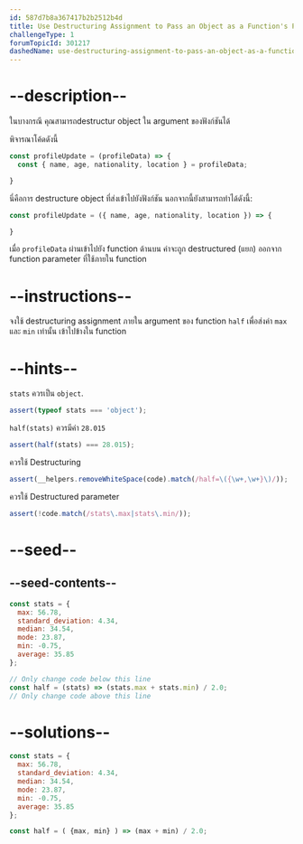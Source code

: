 ```yaml
---
id: 587d7b8a367417b2b2512b4d
title: Use Destructuring Assignment to Pass an Object as a Function's Parameters
challengeType: 1
forumTopicId: 301217
dashedName: use-destructuring-assignment-to-pass-an-object-as-a-functions-parameters
---
```


# --description--

ในบางกรณี คุณสามารถdestructur object ใน argument ของฟังก์ชันได้


พิจารณาโค้ดดังนี้

```js
const profileUpdate = (profileData) => {
  const { name, age, nationality, location } = profileData;

}
```

นี่คือการ destructure object ที่ส่งเข้าไปยังฟังก์ชัน นอกจากนี้ยังสามารถทำได้ดังนี้:

```js
const profileUpdate = ({ name, age, nationality, location }) => {

}
```

เมื่อ `profileData` ผ่านเข้าไปยัง function ด้านบน ค่าจะถูก destructured (แยก) ออกจาก function parameter ที่ใช้ภายใน function

# --instructions--

จงใช้ destructuring assignment ภายใน argument ของ function `half` เพื่อส่งค่า `max` และ `min` เท่านั้น เข้าไปข้างใน function 

# --hints--

`stats` ควรเป็น `object`.

```js
assert(typeof stats === 'object');
```

`half(stats)` ควรมีค่า `28.015`

```js
assert(half(stats) === 28.015);
```

ควรใช้ Destructuring 

```js
assert(__helpers.removeWhiteSpace(code).match(/half=\({\w+,\w+}\)/));
```

ควรใช้ Destructured parameter 

```js
assert(!code.match(/stats\.max|stats\.min/));
```

# --seed--

## --seed-contents--

```js
const stats = {
  max: 56.78,
  standard_deviation: 4.34,
  median: 34.54,
  mode: 23.87,
  min: -0.75,
  average: 35.85
};

// Only change code below this line
const half = (stats) => (stats.max + stats.min) / 2.0; 
// Only change code above this line
```

# --solutions--

```js
const stats = {
  max: 56.78,
  standard_deviation: 4.34,
  median: 34.54,
  mode: 23.87,
  min: -0.75,
  average: 35.85
};

const half = ( {max, min} ) => (max + min) / 2.0;
```

